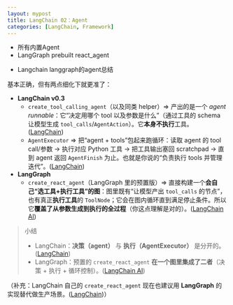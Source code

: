 ```yaml
---
layout: mypost
title: LangChain 02：Agent
categories: [LangChain, Framework]
---
```


* 所有内置Agent
* LangGraph prebuilt react_agent

- Langchain langgraph的agent总结

基本正确，但有两点细化下就更准了：

- **LangChain v0.3**
    - `create_tool_calling_agent`（以及同类 helper）⇒ 产出的是一个 *agent runnable*：它“决定用哪个 tool 以及参数是什么”（通过工具的 schema 让模型生成 `tool_calls`/`AgentAction`）。它**本身不执行**工具。([LangChain](https://python.langchain.com/api_reference/langchain/agents/langchain.agents.tool_calling_agent.base.create_tool_calling_agent.html?utm_source=chatgpt.com))
    - `AgentExecutor` ⇒ 把“agent + tools”包起来跑循环：读取 agent 的 tool call/参数 → 执行对应 Python 工具 → 把工具输出塞回 scratchpad → 直到 agent 返回 `AgentFinish` 为止。也就是你说的“负责执行 tools 并管理迭代”。([LangChain](https://python.langchain.com/api_reference/langchain/agents/langchain.agents.agent.AgentExecutor.html?utm_source=chatgpt.com))
- **LangGraph**
    - `create_react_agent`（LangGraph 里的预置版）⇒ 直接构建一个**会自己“选工具+执行工具”的图**：图里既有“让模型产出 `tool_calls` 的节点”，也有真正**执行工具**的 `ToolNode`；它会在图内循环直到满足停止条件。所以它**覆盖了从参数生成到执行的全过程**（你这点理解是对的）。([LangChain AI](https://langchain-ai.github.io/langgraph/reference/agents/?utm_source=chatgpt.com))

> 小结
> 
> - LangChain：**决策（agent）** 与 **执行（AgentExecutor）** 是分开的。([LangChain](https://python.langchain.com/api_reference/langchain/agents/langchain.agents.tool_calling_agent.base.create_tool_calling_agent.html?utm_source=chatgpt.com))
> - LangGraph：预置的 `create_react_agent` **在一个图里集成了二者**（决策 + 执行 + 循环控制）。([LangChain AI](https://langchain-ai.github.io/langgraph/reference/agents/?utm_source=chatgpt.com))

（补充：LangChain 自己的 `create_react_agent` 现在也建议用 **LangGraph** 的实现替代做生产场景。([LangChain](https://python.langchain.com/api_reference/langchain/agents/langchain.agents.react.agent.create_react_agent.html?utm_source=chatgpt.com))）
